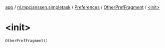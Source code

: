 [app](../../../index.md) / [nl.mpcjanssen.simpletask](../../index.md) / [Preferences](../index.md) / [OtherPrefFragment](index.md) / [&lt;init&gt;](.)

# &lt;init&gt;

`OtherPrefFragment()`